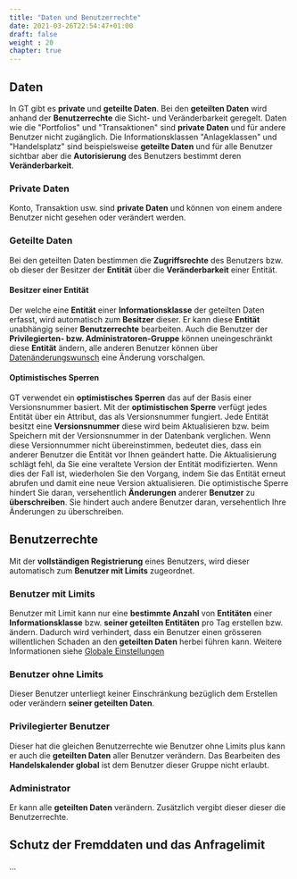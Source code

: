 ```yaml
---
title: "Daten und Benutzerrechte"
date: 2021-03-26T22:54:47+01:00
draft: false
weight : 20
chapter: true
---
```

## Daten
In GT gibt es **private** und **geteilte Daten**. Bei den **geteilten Daten** wird anhand der **Benutzerrechte** die Sicht- und  Veränderbarkeit geregelt. Daten wie die "Portfolios" und "Transaktionen" sind **private Daten** und für andere Benutzer nicht zugänglich. Die Informationsklassen "Anlageklassen" und "Handelsplatz" sind beispielsweise **geteilte Daten** und für alle Benutzer sichtbar aber die **Autorisierung** des Benutzers bestimmt deren **Veränderbarkeit**.

### Private Daten
Konto, Transaktion usw. sind **private Daten** und können von einem andere Benutzer nicht gesehen oder verändert werden.

### Geteilte Daten
Bei den geteilten Daten bestimmen die **Zugriffsrechte** des Benutzers bzw. ob dieser der Besitzer der **Entität** über die **Veränderbarkeit** einer Entität.

#### Besitzer einer Entität
Der welche eine **Entität** einer **Informationsklasse** der geteilten Daten erfasst, wird automatisch zum **Besitzer** dieser. Er kann diese **Entität** unabhängig seiner **Benutzerrechte** bearbeiten. Auch die Benutzer der **Privilegierten- bzw. Administratoren-Gruppe** können uneingeschränkt diese **Entität** ändern, alle anderen Benutzer können über [Datenänderungswunsch](../../basedata/) eine Änderung vorschalgen.

#### Optimistisches Sperren
GT verwendet ein **optimistisches Sperren** das auf der Basis einer Versionsnummer basiert. Mit der **optimistischen Sperre** verfügt jedes Entität über ein Attribut, das als Versionsnummer fungiert. Jede Entität besitzt eine **Versionsnummer** diese wird beim Aktualisieren bzw. beim Speichern mit der Versionsnummer in der Datenbank verglichen. Wenn diese Versionnummer nicht übereinstimmen, bedeutet dies, dass ein anderer Benutzer die Entität vor Ihnen geändert hatte. Die Aktualisierung schlägt fehl, da Sie eine veraltete Version der Entität modifizierten. Wenn dies der Fall ist, wiederholen Sie den Vorgang, indem Sie das Entität erneut abrufen und damit eine neue Version aktualisieren. Die optimistische Sperre hindert Sie daran, versehentlich **Änderungen** anderer **Benutzer** zu **überschreiben**. Sie hindert auch andere Benutzer daran, versehentlich Ihre Änderungen zu überschreiben.

## Benutzerrechte
Mit der **vollständigen Registrierung** eines Benutzers, wird dieser automatisch zum **Benutzer mit Limits** zugeordnet.

### Benutzer mit Limits
Benutzer mit Limit kann nur eine **bestimmte Anzahl** von **Entitäten** einer **Informationsklasse** bzw. **seiner geteilten Entitäten** pro Tag erstellen bzw. ändern. Dadurch wird verhindert, dass ein Benutzer einen grösseren willentlichen Schaden an den **geteilten Daten** herbei führen kann. Weitere Informationen siehe [Globale Einstellungen](../../admindata/globalsettings)

### Benutzer ohne Limits
Dieser Benutzer unterliegt keiner Einschränkung bezüglich dem Erstellen oder verändern **seiner geteilten Daten**.

### Privilegierter Benutzer
Dieser hat die gleichen Benutzerrechte wie Benutzer ohne Limits plus kann er auch die **geteilten Daten** aller Benutzer verändern. Das Bearbeiten des **Handelskalender global** ist dem Benutzer dieser Gruppe nicht erlaubt.

### Administrator
Er kann alle **geteilten Daten** verändern. Zusätzlich vergibt dieser dieser die Benutzerrechte.

## Schutz der Fremddaten und das Anfragelimit
...
